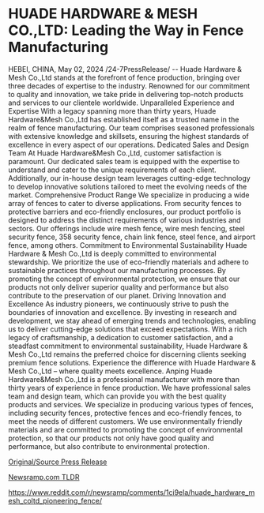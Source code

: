 # HUADE HARDWARE & MESH CO.,LTD: Leading the Way in Fence Manufacturing

HEBEI, CHINA, May 02, 2024 /24-7PressRelease/ -- Huade Hardware & Mesh Co.,Ltd stands at the forefront of fence production, bringing over three decades of expertise to the industry. Renowned for our commitment to quality and innovation, we take pride in delivering top-notch products and services to our clientele worldwide.  Unparalleled Experience and Expertise  With a legacy spanning more than thirty years, Huade Hardware&Mesh Co.,Ltd has established itself as a trusted name in the realm of fence manufacturing. Our team comprises seasoned professionals with extensive knowledge and skillsets, ensuring the highest standards of excellence in every aspect of our operations.  Dedicated Sales and Design Team  At Huade Hardware&Mesh Co.,Ltd, customer satisfaction is paramount. Our dedicated sales team is equipped with the expertise to understand and cater to the unique requirements of each client. Additionally, our in-house design team leverages cutting-edge technology to develop innovative solutions tailored to meet the evolving needs of the market.  Comprehensive Product Range  We specialize in producing a wide array of fences to cater to diverse applications. From security fences to protective barriers and eco-friendly enclosures, our product portfolio is designed to address the distinct requirements of various industries and sectors. Our offerings include wire mesh fence, wire mesh fencing, steel security fence, 358 security fence, chain link fence, steel fence, and airport fence, among others.  Commitment to Environmental Sustainability  Huade Hardware & Mesh Co.,Ltd is deeply committed to environmental stewardship. We prioritize the use of eco-friendly materials and adhere to sustainable practices throughout our manufacturing processes. By promoting the concept of environmental protection, we ensure that our products not only deliver superior quality and performance but also contribute to the preservation of our planet.  Driving Innovation and Excellence  As industry pioneers, we continuously strive to push the boundaries of innovation and excellence. By investing in research and development, we stay ahead of emerging trends and technologies, enabling us to deliver cutting-edge solutions that exceed expectations.  With a rich legacy of craftsmanship, a dedication to customer satisfaction, and a steadfast commitment to environmental sustainability, Huade Hardware & Mesh Co.,Ltd remains the preferred choice for discerning clients seeking premium fence solutions. Experience the difference with Huade Hardware & Mesh Co.,Ltd – where quality meets excellence.  Anping Huade Hardware&Mesh Co.,Ltd is a professional manufacturer with more than thirty years of experience in fence production. We have professional sales team and design team, which can provide you with the best quality products and services.   We specialize in producing various types of fences, including security fences, protective fences and eco-friendly fences, to meet the needs of different customers. We use environmentally friendly materials and are committed to promoting the concept of environmental protection, so that our products not only have good quality and performance, but also contribute to environmental protection. 

[Original/Source Press Release](https://www.24-7pressrelease.com/press-release/510519/huade-hardware-mesh-coltd-leading-the-way-in-fence-manufacturing)
                    

[Newsramp.com TLDR](None) 

https://www.reddit.com/r/newsramp/comments/1ci9ela/huade_hardware_mesh_coltd_pioneering_fence/
